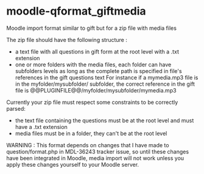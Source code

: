 moodle-qformat_giftmedia
========================

Moodle import format similar to gift but for a zip file with media files

The zip file should have the following structure :
- a text file with all questions in gift form at the root level with a .txt extension
- one or more folders with the media files, each folder can have subfolders levels as long as
the complete path is specified in file's references in the gift questions text
For instance if a mymedia.mp3 file is in the myfolder/mysubfolder/  subfolder, the correct reference in the gift file is
@@PLUGINFILE@@/myfolder/mysubfolder/mymedia.mp3


Currently your zip file must respect some constraints to be correctly parsed:
- the text file containing the questions must be at the root level and must have a .txt extension
- media files must be in a folder, they can't be at the root level

WARNING : This format depends on changes that I have made to question/format.php in MDL-36243 tracker issue, 
so until these changes have been integrated in Moodle, media import will not work unless you apply these changes
yourself to your Moodle server.

